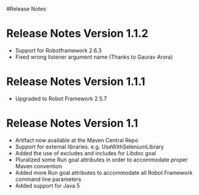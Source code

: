 #Release Notes


# Release Notes Version 1.1.2 #
  * Support for Robotframework 2.6.3
  * Fixed wrong listener argument name (Thanks to Gaurav Arora)

# Release Notes Version 1.1.1 #
  * Upgraded to Robot Framework 2.5.7

# Release Notes Version 1.1 #
  * Artifact now available at the Maven Central Repo
  * Support for external libraries. e.g. UseWithSeleniumLibrary
  * Added the use of excludes and includes for Libdoc goal
  * Pluralized some Run goal attributes in order to accommodate proper Maven convention
  * Added more Run goal attributes to accommodate all Robot Framework command line parameters
  * Added support for Java 5
